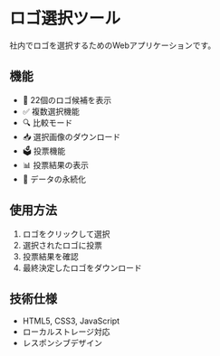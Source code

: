 # ロゴ選択ツール

社内でロゴを選択するためのWebアプリケーションです。

## 機能

- 📸 22個のロゴ候補を表示
- ✅ 複数選択機能
- 🔍 比較モード
- 📥 選択画像のダウンロード
- 🗳️ 投票機能
- 📊 投票結果の表示
- 💾 データの永続化

## 使用方法

1. ロゴをクリックして選択
2. 選択されたロゴに投票
3. 投票結果を確認
4. 最終決定したロゴをダウンロード

## 技術仕様

- HTML5, CSS3, JavaScript
- ローカルストレージ対応
- レスポンシブデザイン
